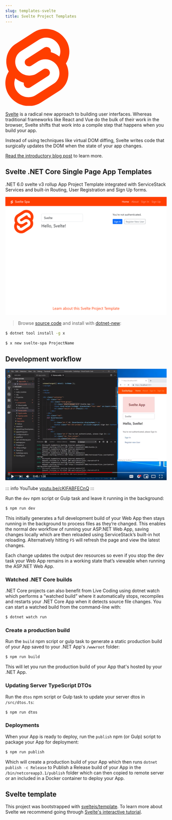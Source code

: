 ```yaml
---
slug: templates-svelte
title: Svelte Project Templates
---
```


<div class="not-prose my-8 ml-20 flex justify-center"><svg style="max-width:200px" xmlns="http://www.w3.org/2000/svg" xmlns:xlink="http://www.w3.org/1999/xlink" x="0px" y="0px"
	 viewBox="0 0 98.1 118" xml:space="preserve">
<path fill="#FF3E00" d="M91.8,15.6C80.9-0.1,59.2-4.7,43.6,5.2L16.1,22.8C8.6,27.5,3.4,35.2,1.9,43.9c-1.3,7.3-0.2,14.8,3.3,21.3
	c-2.4,3.6-4,7.6-4.7,11.8c-1.6,8.9,0.5,18.1,5.7,25.4c11,15.7,32.6,20.3,48.2,10.4l27.5-17.5c7.5-4.7,12.7-12.4,14.2-21.1
	c1.3-7.3,0.2-14.8-3.3-21.3c2.4-3.6,4-7.6,4.7-11.8C99.2,32.1,97.1,22.9,91.8,15.6"/>
<path fill="#FFFFFF" d="M40.9,103.9c-8.9,2.3-18.2-1.2-23.4-8.7c-3.2-4.4-4.4-9.9-3.5-15.3c0.2-0.9,0.4-1.7,0.6-2.6l0.5-1.6l1.4,1
	c3.3,2.4,6.9,4.2,10.8,5.4l1,0.3l-0.1,1c-0.1,1.4,0.3,2.9,1.1,4.1c1.6,2.3,4.4,3.4,7.1,2.7c0.6-0.2,1.2-0.4,1.7-0.7L65.5,72
	c1.4-0.9,2.3-2.2,2.6-3.8c0.3-1.6-0.1-3.3-1-4.6c-1.6-2.3-4.4-3.3-7.1-2.6c-0.6,0.2-1.2,0.4-1.7,0.7l-10.5,6.7
	c-1.7,1.1-3.6,1.9-5.6,2.4c-8.9,2.3-18.2-1.2-23.4-8.7c-3.1-4.4-4.4-9.9-3.4-15.3c0.9-5.2,4.1-9.9,8.6-12.7l27.5-17.5
	c1.7-1.1,3.6-1.9,5.6-2.5c8.9-2.3,18.2,1.2,23.4,8.7c3.2,4.4,4.4,9.9,3.5,15.3c-0.2,0.9-0.4,1.7-0.7,2.6l-0.5,1.6l-1.4-1
	c-3.3-2.4-6.9-4.2-10.8-5.4l-1-0.3l0.1-1c0.1-1.4-0.3-2.9-1.1-4.1c-1.6-2.3-4.4-3.3-7.1-2.6c-0.6,0.2-1.2,0.4-1.7,0.7L32.4,46.1
	c-1.4,0.9-2.3,2.2-2.6,3.8s0.1,3.3,1,4.6c1.6,2.3,4.4,3.3,7.1,2.6c0.6-0.2,1.2-0.4,1.7-0.7l10.5-6.7c1.7-1.1,3.6-1.9,5.6-2.5
	c8.9-2.3,18.2,1.2,23.4,8.7c3.2,4.4,4.4,9.9,3.5,15.3c-0.9,5.2-4.1,9.9-8.6,12.7l-27.5,17.5C44.8,102.5,42.9,103.3,40.9,103.9"/>
</svg></div>

[Svelte](https://svelte.dev/) is a radical new approach to building user interfaces. Whereas traditional frameworks like React and Vue do the bulk of their work in the browser, Svelte shifts that work into a compile step that happens when you build your app.

Instead of using techniques like virtual DOM diffing, Svelte writes code that surgically updates the DOM when the state of your app changes.

[Read the introductory blog post](https://svelte.dev/blog/svelte-3-rethinking-reactivity) to learn more.

## Svelte .NET Core Single Page App Templates

.NET 6.0 svelte v3 rollup App Project Template integrated with ServiceStack Services and built-in Routing, User Registration and Sign Up forms.

![](https://raw.githubusercontent.com/ServiceStack/Assets/master/csharp-templates/svelte-spa.png)

> Browse [source code](https://github.com/NetCoreTemplates/svelte-spa) and install with [dotnet-new](/templates/dotnet-new):

```bash
$ dotnet tool install -g x
```

```bash
$ x new svelte-spa ProjectName
```

## Development workflow

[![](https://raw.githubusercontent.com/ServiceStack/Assets/master/img/screencasts/svelte-spa-youtube.png)](https://youtu.be/cKlFABFECnQ)

::: info YouTube
[youtu.be/cKlFABFECnQ](https://youtu.be/cKlFABFECnQ)
:::

Run the `dev` npm script or Gulp task and leave it running in the background:

```bash
$ npm run dev
```

This initially generates a full development build of your Web App then stays running in the background to process files as they’re changed. This enables the normal dev workflow of running your ASP.NET Web App, saving changes locally which are then reloaded using ServiceStack’s built-in hot reloading. Alternatively hitting `F5` will refresh the page and view the latest changes.

Each change updates the output dev resources so even if you stop the dev task your Web App remains in a working state that’s viewable when running the ASP.NET Web App.

### Watched .NET Core builds

.NET Core projects can also benefit from Live Coding using dotnet watch which performs a “watched build” where it automatically stops, recompiles and restarts your .NET Core App when it detects source file changes. You can start a watched build from the command-line with:

```bash
$ dotnet watch run
```

### Create a production build

Run the `build` npm script or gulp task to generate a static production build of your App saved to your .NET App's `/wwwroot` folder:

```bash
$ npm run build
```

This will let you run the production build of your App that's hosted by your .NET App.

### Updating Server TypeScript DTOs

Run the `dtos` npm script or Gulp task to update your server dtos in `/src/dtos.ts`:

```bash
$ npm run dtos
```

### Deployments

When your App is ready to deploy, run the `publish` npm (or Gulp) script to package your App for deployment:

```bash
$ npm run publish
```

Which will create a production build of your App which then runs `dotnet publish -c Release` to Publish a Release build of your App in the `/bin/netcoreapp3.1/publish` folder which can then copied to remote server or an included in a Docker container to deploy your App.

## Svelte template

This project was bootstrapped with [sveltejs/template](https://github.com/sveltejs/template). To learn more about Svelte we recommend going through 
[Svelte's interactive tutorial](https://svelte.dev/tutorial/basics).
